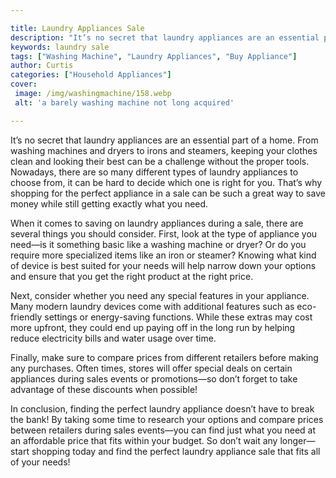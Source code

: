 ```yaml
---

title: Laundry Appliances Sale
description: "It’s no secret that laundry appliances are an essential part of a home. From washing machines and dryers to irons and steamers, ke...learn more"
keywords: laundry sale
tags: ["Washing Machine", "Laundry Appliances", "Buy Appliance"]
author: Curtis
categories: ["Household Appliances"]
cover: 
 image: /img/washingmachine/158.webp
 alt: 'a barely washing machine not long acquired'

---
```


It’s no secret that laundry appliances are an essential part of a home. From washing machines and dryers to irons and steamers, keeping your clothes clean and looking their best can be a challenge without the proper tools. Nowadays, there are so many different types of laundry appliances to choose from, it can be hard to decide which one is right for you. That’s why shopping for the perfect appliance in a sale can be such a great way to save money while still getting exactly what you need.

When it comes to saving on laundry appliances during a sale, there are several things you should consider. First, look at the type of appliance you need—is it something basic like a washing machine or dryer? Or do you require more specialized items like an iron or steamer? Knowing what kind of device is best suited for your needs will help narrow down your options and ensure that you get the right product at the right price. 

Next, consider whether you need any special features in your appliance. Many modern laundry devices come with additional features such as eco-friendly settings or energy-saving functions. While these extras may cost more upfront, they could end up paying off in the long run by helping reduce electricity bills and water usage over time. 

Finally, make sure to compare prices from different retailers before making any purchases. Often times, stores will offer special deals on certain appliances during sales events or promotions—so don’t forget to take advantage of these discounts when possible! 

In conclusion, finding the perfect laundry appliance doesn’t have to break the bank! By taking some time to research your options and compare prices between retailers during sales events—you can find just what you need at an affordable price that fits within your budget. So don’t wait any longer—start shopping today and find the perfect laundry appliance sale that fits all of your needs!
